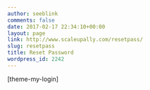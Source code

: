 ```yaml
---
author: seeblink
comments: false
date: 2017-02-17 22:34:10+00:00
layout: page
link: http://www.scaleupally.com/resetpass/
slug: resetpass
title: Reset Password
wordpress_id: 2242
---
```


[theme-my-login]
